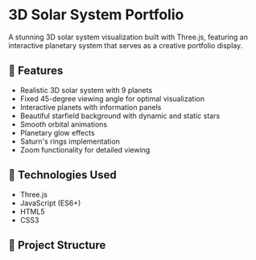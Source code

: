 # 3D Solar System Portfolio

A stunning 3D solar system visualization built with Three.js, featuring an interactive planetary system that serves as a creative portfolio display.

## 🌟 Features

- Realistic 3D solar system with 9 planets
- Fixed 45-degree viewing angle for optimal visualization
- Interactive planets with information panels
- Beautiful starfield background with dynamic and static stars
- Smooth orbital animations
- Planetary glow effects
- Saturn's rings implementation
- Zoom functionality for detailed viewing

## 🚀 Technologies Used

- Three.js
- JavaScript (ES6+)
- HTML5
- CSS3

## 📁 Project Structure 
